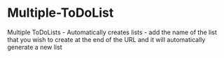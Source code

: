 # Multiple-ToDoList
Multiple ToDoLists - Automatically creates lists - add the name of the list that you wish to create at the end of the URL and it will automatically generate a new list 
